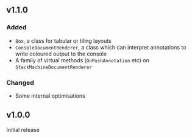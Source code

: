 v1.1.0
------

### Added

* `Box`, a class for tabular or tiling layouts
* `ConsoleDocumentRenderer`, a class which can interpret annotations to write coloured output to the console
* A family of virtual methods (`OnPushAnnotation` etc) on `StackMachineDocumentRenderer`

### Changed
* Some internal optimisations


v1.0.0
------

Initial release
